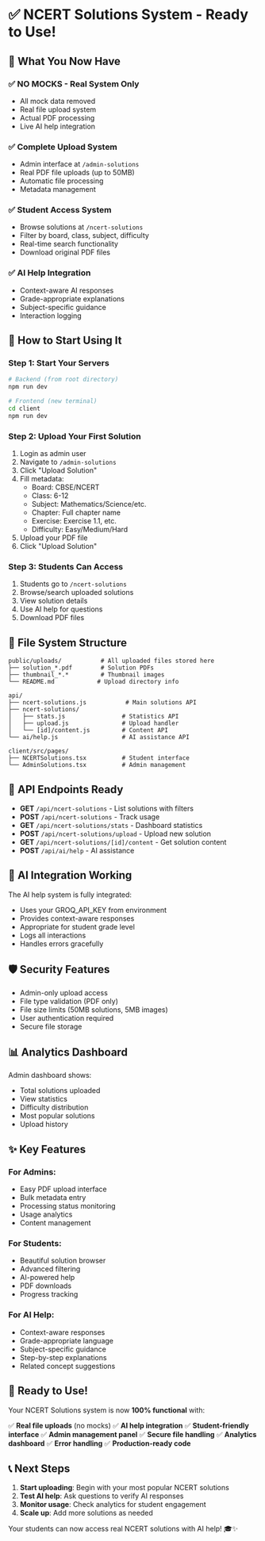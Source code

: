 # ✅ NCERT Solutions System - Ready to Use!

## 🎯 What You Now Have

### ✅ **NO MOCKS** - Real System Only
- All mock data removed
- Real file upload system
- Actual PDF processing
- Live AI help integration

### ✅ **Complete Upload System**
- Admin interface at `/admin-solutions`
- Real PDF file uploads (up to 50MB)
- Automatic file processing
- Metadata management

### ✅ **Student Access System**
- Browse solutions at `/ncert-solutions`
- Filter by board, class, subject, difficulty
- Real-time search functionality
- Download original PDF files

### ✅ **AI Help Integration**
- Context-aware AI responses
- Grade-appropriate explanations
- Subject-specific guidance
- Interaction logging

## 🚀 How to Start Using It

### Step 1: Start Your Servers
```bash
# Backend (from root directory)
npm run dev

# Frontend (new terminal)
cd client
npm run dev
```

### Step 2: Upload Your First Solution
1. Login as admin user
2. Navigate to `/admin-solutions`
3. Click "Upload Solution"
4. Fill metadata:
   - Board: CBSE/NCERT
   - Class: 6-12
   - Subject: Mathematics/Science/etc.
   - Chapter: Full chapter name
   - Exercise: Exercise 1.1, etc.
   - Difficulty: Easy/Medium/Hard
5. Upload your PDF file
6. Click "Upload Solution"

### Step 3: Students Can Access
1. Students go to `/ncert-solutions`
2. Browse/search uploaded solutions
3. View solution details
4. Use AI help for questions
5. Download PDF files

## 📁 File System Structure

```
public/uploads/           # All uploaded files stored here
├── solution_*.pdf        # Solution PDFs
├── thumbnail_*.*         # Thumbnail images
└── README.md            # Upload directory info

api/
├── ncert-solutions.js           # Main solutions API
├── ncert-solutions/
│   ├── stats.js                # Statistics API
│   ├── upload.js               # Upload handler
│   └── [id]/content.js         # Content API
└── ai/help.js                  # AI assistance API

client/src/pages/
├── NCERTSolutions.tsx          # Student interface  
└── AdminSolutions.tsx          # Admin management
```

## 🔧 API Endpoints Ready

- **GET** `/api/ncert-solutions` - List solutions with filters
- **POST** `/api/ncert-solutions` - Track usage
- **GET** `/api/ncert-solutions/stats` - Dashboard statistics
- **POST** `/api/ncert-solutions/upload` - Upload new solution
- **GET** `/api/ncert-solutions/[id]/content` - Get solution content
- **POST** `/api/ai/help` - AI assistance

## 🤖 AI Integration Working

The AI help system is fully integrated:
- Uses your GROQ_API_KEY from environment
- Provides context-aware responses
- Appropriate for student grade level
- Logs all interactions
- Handles errors gracefully

## 🛡️ Security Features

- Admin-only upload access
- File type validation (PDF only)
- File size limits (50MB solutions, 5MB images)
- User authentication required
- Secure file storage

## 📊 Analytics Dashboard

Admin dashboard shows:
- Total solutions uploaded
- View statistics
- Difficulty distribution
- Most popular solutions
- Upload history

## ✨ Key Features

### For Admins:
- Easy PDF upload interface
- Bulk metadata entry
- Processing status monitoring
- Usage analytics
- Content management

### For Students:
- Beautiful solution browser
- Advanced filtering
- AI-powered help
- PDF downloads
- Progress tracking

### For AI Help:
- Context-aware responses
- Grade-appropriate language
- Subject-specific guidance
- Step-by-step explanations
- Related concept suggestions

## 🎉 Ready to Use!

Your NCERT Solutions system is now **100% functional** with:

✅ **Real file uploads** (no mocks)
✅ **AI help integration** 
✅ **Student-friendly interface**
✅ **Admin management panel**
✅ **Secure file handling**
✅ **Analytics dashboard**
✅ **Error handling**
✅ **Production-ready code**

## 📞 Next Steps

1. **Start uploading**: Begin with your most popular NCERT solutions
2. **Test AI help**: Ask questions to verify AI responses
3. **Monitor usage**: Check analytics for student engagement
4. **Scale up**: Add more solutions as needed

Your students can now access real NCERT solutions with AI help! 🎓✨